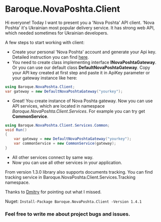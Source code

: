 # Baroque.NovaPoshta.Client

Hi everyone! Today I want to present you a 'Nova Poshta' API client. 'Nova Poshta' it's Ukrainian most popular delivery service. It has strong web API,
which needed sometimes for Ukrainian developers.

A few steps to start working with client:
* Create your personal 'Nova Poshta' account and generate your Api key. Detailed instruction you can find [here](https://developers.novaposhta.ua/documentation).
* You need to create class implementing interface **INovaPoshtaGateway**. Or you can use our default class **DefaultNovaPoshtaGateway**. 
Copy your API key created at first step and paste it in ApiKey parameter or your gateway instance like here:
```C#
using Baroque.NovaPoshta.Client;
var gateway = new DefaultNovaPoshtaGateway("yourkey");
```
* Great! You create instance of Nova Poshta gateway. Now you can use API services, which are located in namespace _Baroque.NovaPoshta.Client.Services_. For example you can try get **CommonService**.


```C#
using Baroque.NovaPoshta.Client.Services.Common;
void Run()
{
    var gateway = new DefaultNovaPoshtaGateway("yourkey");
    var commonService = new CommonService(gateway);
}
```
* All other services connect by same way.
* Now you can use all other services in your application.

From version 1.3.0 library also supports documents tracking. 
You can find tracking service in Baroque.NovaPoshta.Client.Services.Tracking namespace.

Thanks to [Dmitry](https://github.com/Demonchik) for pointing out what I missed.

Nuget: ```Install-Package Baroque.NovaPoshta.Client -Version 1.4.1```

### Feel free to write me about project bugs and issues.

